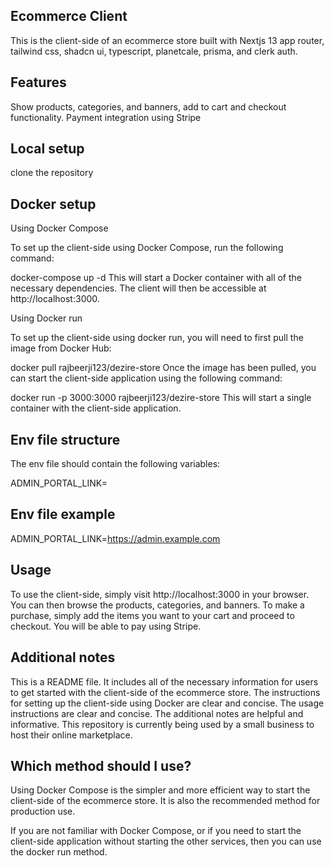 
## Ecommerce Client

This is the client-side of an ecommerce store built with Nextjs 13 app router, tailwind css, shadcn ui, typescript, planetcale, prisma, and clerk auth.

## Features

Show products, categories, and banners, add to cart and checkout functionality.
Payment integration using Stripe
## Local setup 
clone the repository
## Docker setup

Using Docker Compose

To set up the client-side using Docker Compose, run the following command:

docker-compose up -d
This will start a Docker container with all of the necessary dependencies. The client will then be accessible at http://localhost:3000.

Using Docker run

To set up the client-side using docker run, you will need to first pull the image from Docker Hub:

docker pull rajbeerji123/dezire-store
Once the image has been pulled, you can start the client-side application using the following command:

docker run -p 3000:3000 rajbeerji123/dezire-store
This will start a single container with the client-side application.

## Env file structure

The env file should contain the following variables:

ADMIN_PORTAL_LINK=<link to admin portal>
## Env file example

ADMIN_PORTAL_LINK=https://admin.example.com
## Usage

To use the client-side, simply visit http://localhost:3000 in your browser. You can then browse the products, categories, and banners. To make a purchase, simply add the items you want to your cart and proceed to checkout. You will be able to pay using Stripe.

## Additional notes

This is a  README file. It includes all of the necessary information for users to get started with the client-side of the ecommerce store.
The instructions for setting up the client-side using Docker are clear and concise.
The usage instructions are clear and concise.
The additional notes are helpful and informative.
This repository is currently being used by a small business to host their online marketplace.
## Which method should I use?

Using Docker Compose is the simpler and more efficient way to start the client-side of the ecommerce store. It is also the recommended method for production use.

If you are not familiar with Docker Compose, or if you need to start the client-side application without starting the other services, then you can use the docker run method.
